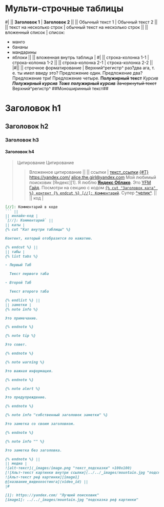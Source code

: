 # Мульти-строчные таблицы

#|
|| **Заголовок 1** | **Заголовок 2** ||
|| Обычный текст 1 | Обычный текст 2 ||
|| текст на несколько строк |
обычный текст
на несколько строк ||
|| вложенный список | список:
- манго
- бананы
- мандарины
- яблоки ||
|| вложенная внутрь таблица |
#|
|| строка-колонка 1-1 | строка-колонка 1-2 ||
|| строка-колонка 2-1 | строка-колонка 2-2 ||
|#||
|| строчное форматирование |
Верхний\^регистр^
раз\?два
ага, т. е. ты имел ввиду это?
Предложение один. Предложение два? Предложение три! Предложение четыре.
**Полужирный текст**
_Курсив_
**_Полужирный курсив_**
_**Тоже полужирный курсив**_
~~Зачеркнутый текст~~
Верхний^регистр^
##Моноширинный текст##
# Заголовок h1
## Заголовок h2
### Заголовок h3
#### Заголовок h4
> Цитирование
> Цитирование
>> Вложенное цитирование ||
|| ссылки |
[текст_ссылки](ссылка "текст_подсказки")
[{#T}](./index.md)
<https://yandex.com/>
<alice.the.girl@yandex.com>
Мой любимый поисковик [Яндекс][1].
Я люблю **[Яндекс Облако](https://cloud.yandex.com)**.
Это [YFM Гайд](https://yadocs.tech).
Посмотри на секцию с кодом [`{% cut "Заголовок ката" %} контент {% endcut %} [//]: Комментарий`](#code).
Супер [^челик^](https://en.wikipedia.org/wiki/Major_Grom_(2017_film)). ||
|| код |
```markdown
[//]: Комментарий в коде
``` ||
|| инлайн-код |
`[//]: Комментарий` ||
|| каты |
{% cut "Кат внутри таблицы" %}

Контент, который отобразится по нажатию.

{% endcut %} ||
|| табы |
{% list tabs %}

- Первый Таб

  Текст первого таба

- Второй Таб

  Текст второго таба

{% endlist %} ||
|| заметки |
{% note info %}

Это примечание.

{% endnote %}

{% note tip %}

Это совет.

{% endnote %}

{% note warning %}

Это важная информация.

{% endnote %}

{% note alert %}

Это предупреждение.

{% endnote %}

{% note info "собственный заголовок заметки" %}

Это заметка со своим заголовком.

{% endnote %}

{% note info "" %}

Это заметка без заголовка.

{% endnote %} ||
|| медиа |
![alt-текст](_images/image.png "текст_подсказки" =100x100)
[![Альт-текст картинки внутри ссылки](../../_images/mountain.jpg "подсказка картинки внутри ссылки" =100x200)](https://yandex.com/images/search?text=mountain)
![Альт-текст реф картинки][image1]
@[название_видеохостинга](video_id) ||
|#

[1]: https://yandex.com/ "Лучший поисковик"
[image1]: ../../_images/mountain.jpg "подсказка реф картинки"
